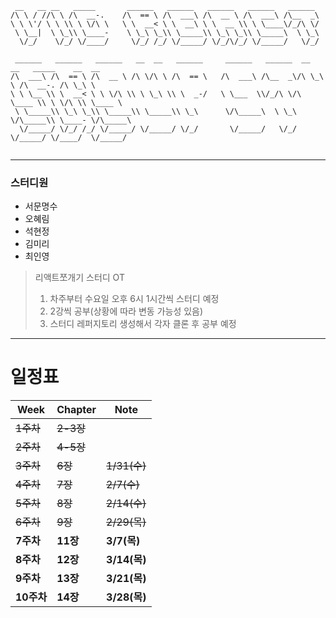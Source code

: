 ```angular2html
 __   __ __   _____       ______   ______   ______   ______   ______                         
/\ \ / //\ \ /\  __-.    /\  == \ /\  ___\ /\  __ \ /\  ___\ /\__  _\                        
\ \ \'/ \ \ \\ \ \/\ \   \ \  __< \ \  __\ \ \  __ \\ \ \____\/_/\ \/                        
 \ \__|  \ \_\\ \____-    \ \_\ \_\\ \_____\\ \_\ \_\\ \_____\  \ \_\                        
  \/_/    \/_/ \/____/     \/_/ /_/ \/_____/ \/_/\/_/ \/_____/   \/_/                        
                                                                                             
 ______   ______   ______   __  __   ______     ______   ______  __  __   _____    __  __    
/\  ___\ /\  == \ /\  __ \ /\ \/\ \ /\  == \   /\  ___\ /\__  _\/\ \_\ \ /\  __-. /\ \_\ \   
\ \ \__ \\ \  __< \ \ \/\ \\ \ \_\ \\ \  _-/   \ \___  \\/_/\ \/\ \____ \\ \ \/\ \\ \____ \  
 \ \_____\\ \_\ \_\\ \_____\\ \_____\\ \_\      \/\_____\  \ \_\ \/\_____\\ \____- \/\_____\ 
  \/_____/ \/_/ /_/ \/_____/ \/_____/ \/_/       \/_____/   \/_/  \/_____/ \/____/  \/_____/ 
                                                                                                                                                                                                                                                                                                  
```
* * *
### 스터디원
- 서문명수
- 오혜림
- 석현정
- 김미리
- 최인영

>리액트쪼개기 스터디 OT
>1. 차주부터 수요일 오후 6시 1시간씩 스터디 예정
>2. 2강씩 공부(상황에 따라 변동 가능성 있음)
>3. 스터디 레퍼지토리 생성해서 각자 클론 후 공부 예정
* * *
# 일정표
| Week    | Chapter | Note    |
|---------|---------|---------|
| ~~1주차~~ | ~~2-3장~~    |         |
| ~~2주차~~ | ~~4-5장~~    |         |
| ~~3주차~~ | ~~6장~~      | ~~1/31(수)~~ |
|~~4주차~~|~~7장~~|~~2/7(수)~~|
|~~5주차~~|~~8장~~|~~2/14(수)~~|
|~~6주차~~|~~9장~~|~~2/29(목)~~|
|**7주차**|**11장**|**3/7(목)**|리액트 성능 & Google I/O 성능 자료|
|**8주차**|**12장**|**3/14(목)**|라우터|
|**9주차**|**13장**|**3/21(목)**|
|**10주차**|**14장**|**3/28(목)**|
